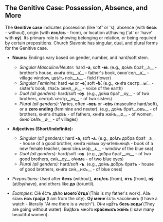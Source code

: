 ## The Genitive Case: Possession, Absence, and More

The __Genitive case__ indicates possession (like 'of' or 's), absence (with __безъ__ - without), origin (with __и҆зъ/съ__ - from), or location at/having ('at' or 'have' with __оу҆__). Its primary role is showing belonging or relation, or being required by certain prepositions. Church Slavonic has singular, dual, and plural forms for the Genitive case.

*   __Nouns:__ Endings vary based on gender, number, and hard/soft stem.
    
    *   _Singular Masculine/Neuter:_ hard __-а__, soft __-ꙗ__. (e.g., до́мъ бра́т__а__ - brother's house, кни́га о҆тц__а̀__ - father's book, о҆кно̀ сел__а̀__ - village window, цвѣ́тъ по́л__ѧ__ - field flower)
    *   _Singular Feminine:_ hard __-ы__ or __-е́__, soft __-ѣ́__. (e.g., кни́га сестр__ы̀__ - sister's book, гла́съ земл__ѝ__ - voice of the earth)
    *   _Dual (all genders):_ hard/soft __-оу__. (e.g., до́ма бра́т__оу__ - of two brothers, сестрѣ́ сестр__оу__ - of two sisters)
    *   _Plural (all genders):_ Varies, often __-овъ__ or __-є́въ__ (masculine hard/soft), or a __zero ending__ (feminine and neuter). (e.g., до́мъ бра́т__овъ__ - of brothers, кни́га о҆тцє́въ - of fathers, кни́га же́нъ__∅__ - of women, о҆кно̀ се́лъ__∅__ - of villages)
    
    
    
*   __Adjectives (Short/Indefinite):__
    
    *   _Singular (all genders):_ hard __-а__, soft __-ѧ__. (e.g., до́мъ до́бра бра́т__а__ - house of a good brother, кни́га но́выѧ оучи́тельницѣ - book of a new female teacher, о҆кно̀ сíнѧ мо́р__ѧ__ - window of the blue sea)
    *   _Dual (all genders):_ hard/soft __-оу__. (e.g., до́бра бра́т__оу__ - of two good brothers, си́н__оу__ о́чима - of two blue eyes)
    *   _Plural (all genders):_ hard/soft __-ъ__. (e.g., до́мъ до́бръ бра́тъ - house of good brothers, кни́га си́н__ихъ__ - of blue ones)
    
    
    
*   _Prepositions:_ Used after __безъ__ (without), __и҆зъ/съ__ (from), __о҆тъ__ (from), __оу҆__ (at/by/have), and others like __до__ (to/until).
*   _Examples:_ Сіѐ є҆́сть дѣ́ло __моего́ о҆тца̀__ (This is my father's work). А́зъ є҆́смь __и҆зъ гра́да__ (I am from the city). __Оу҆ мене́__ є҆́сть часо́вникъ (I have a watch - literally "At me there is a watch"). О́ни идꙋ́тъ __безъ воды̀__ (They are going without water). Ви́дѣхъ мно́го __кра́сныхъ же́нъ__ (I saw many beautiful women).